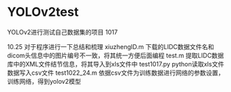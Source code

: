 # YOLOv2test
YOLOv2进行测试自己数据集的项目  1017

10.25 对于程序进行一下总结和梳理
xiuzhengID.m   下载的LIDC数据文件名和dicom头信息中的图片编号不一致，将其统一方便后面编程
test.m  提取LIDC数据库中的XML文件结节信息，将其导入到xls文件中
test1017.py  python读取xls文件数据写入csv文件
test1022_24.m  依据csv文件为训练数据进行网络的参数设置，训练网络，得到yolov2模型
